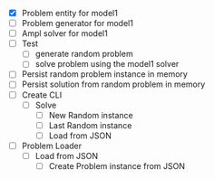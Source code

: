 - [x] Problem entity for model1
- [ ] Problem generator for model1
- [ ] Ampl solver for model1
- [ ] Test
    - [ ] generate random problem
    - [ ] solve problem using the model1 solver

- [ ] Persist random problem instance in memory
- [ ] Persist solution from random problem in memory
- [ ] Create CLI
    - [ ] Solve
        - [ ] New Random instance
        - [ ] Last Random instance
        - [ ] Load from JSON

- [ ] Problem Loader
    - [ ] Load from JSON
        - [ ] Create Problem instance from JSON
